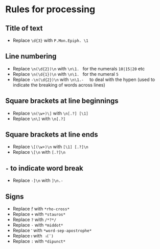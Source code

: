 # Rules for processing

## Title of text
- Replace `\d{3}` with `P.Mon.Epiph. \1`

## Line numbering
- Replace `\n(\d{2})\n` with `\n\1. ` for the numerals `10|15|20` etc
- Replace `\n(\d{1})\n` with `\n\1. ` for the numeral `5`
- Replace `-\n(\d{2})\n` with `\n\1.-  ` to deal with the hypen (used to indicate the breaking of words across lines)

## Square brackets at line beginnings
- Replace `\n(\w+)\]` with `\n[.?] [\1]`
- Replace `\n\]` with `\n[.?]`

## Square brackets at line ends
- Replace `\[(\w+)\n` with `[\1] [.?]\n`
- Replace `\[\n` with `[.?]\n`

## `-` to indicate word break
- Replace `-]\n` with `]\n.- `

## Signs
- Replace `⳨` with `*rho-cross*`
- Replace `+` with `*stauros*`
- Replace `?` with `/*?*/`
- Replace `·` with `*middot*`
- Replace `⳿` with `*word-sep-apostrophe*`
- Replace `ⲓ̈` with ` ⲓ(¨)`
- Replace `:` with `*dipunct*`
